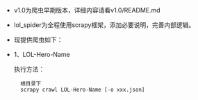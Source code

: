 * v1.0为爬虫早期版本，详细内容请看v1.0/README.md

* lol_spider为全程使用scrapy框架，添加必要说明，完善内部逻辑。

* 现提供爬虫如下：
* 1、LOL-Hero-Name
  
    执行方法：
 
        根目录下
        scrapy crawl LOL-Hero-Name [-o xxx.json]
